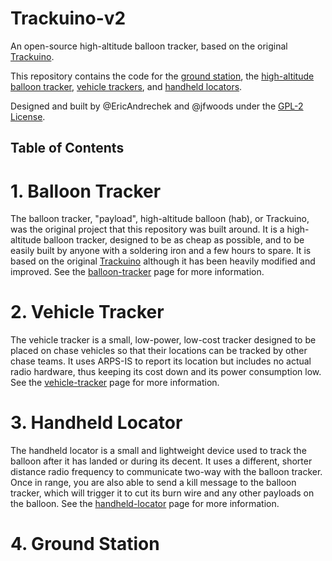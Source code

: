 # Trackuino-v2 <!-- omit in toc -->

An open-source high-altitude balloon tracker, based on the original [Trackuino](https://github.com/trackuino/trackuino).

This repository contains the code for the [ground station](./ground-station/), the [high-altitude balloon tracker](./balloon-tracker/), [vehicle trackers](./vehicle-tracker/), and [handheld locators](./handheld-locator/).

Designed and built by @EricAndrechek and @jfwoods under the [GPL-2 License](./license).

## Table of Contents <!-- omit in toc -->

# 1. Balloon Tracker

The balloon tracker, "payload", high-altitude balloon (hab), or Trackuino, was the original project that this repository was built around. It is a high-altitude balloon tracker, designed to be as cheap as possible, and to be easily built by anyone with a soldering iron and a few hours to spare. It is based on the original [Trackuino](https://github.com/trackuino/trackuino) although it has been heavily modified and improved. See the [balloon-tracker](./balloon-tracker/) page for more information.

# 2. Vehicle Tracker

The vehicle tracker is a small, low-power, low-cost tracker designed to be placed on chase vehicles so that their locations can be tracked by other chase teams. It uses ARPS-IS to report its location but includes no actual radio hardware, thus keeping its cost down and its power consumption low. See the [vehicle-tracker](./vehicle-tracker/) page for more information.

# 3. Handheld Locator

The handheld locator is a small and lightweight device used to track the balloon after it has landed or during its decent. It uses a different, shorter distance radio frequency to communicate two-way with the balloon tracker. Once in range, you are also able to send a kill message to the balloon tracker, which will trigger it to cut its burn wire and any other payloads on the balloon. See the [handheld-locator](./handheld-locator/) page for more information.

# 4. Ground Station


